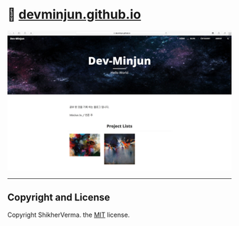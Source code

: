 
# 🐳 [devminjun.github.io](https://devminjun.github.io)

![screen](/img/mainImage.jpg)



---
## Copyright and License

Copyright ShikherVerma. the [MIT](https://github.com/ShikherVerma/shikherverma.github.io/blob/gh-pages/LICENSE) license.
